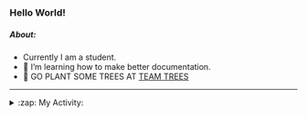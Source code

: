 ### Hello World!

##### About:
- Currently I am a student.
- 🌱 I’m learning how to make better documentation.
- 🌱 GO PLANT SOME TREES AT [TEAM TREES](https://teamtrees.org/)

---
<details>
  <summary>:zap: My Activity:</summary>
  
<!--START_SECTION:waka-->
![Code Time](http://img.shields.io/badge/Code%20Time-1%2C249%20hrs%2026%20mins-blue)

**I'm a Night 🦉** 

```text
🌞 Morning                2072 commits        ███░░░░░░░░░░░░░░░░░░░░░░   10.33 % 
🌆 Daytime                6709 commits        ████████░░░░░░░░░░░░░░░░░   33.44 % 
🌃 Evening                5787 commits        ███████░░░░░░░░░░░░░░░░░░   28.85 % 
🌙 Night                  5494 commits        ███████░░░░░░░░░░░░░░░░░░   27.39 % 
```
📅 **I'm Most Productive on Wednesday** 

```text
Monday                   2745 commits        ███░░░░░░░░░░░░░░░░░░░░░░   13.68 % 
Tuesday                  2742 commits        ███░░░░░░░░░░░░░░░░░░░░░░   13.67 % 
Wednesday                4735 commits        ██████░░░░░░░░░░░░░░░░░░░   23.60 % 
Thursday                 2642 commits        ███░░░░░░░░░░░░░░░░░░░░░░   13.17 % 
Friday                   2189 commits        ███░░░░░░░░░░░░░░░░░░░░░░   10.91 % 
Saturday                 1749 commits        ██░░░░░░░░░░░░░░░░░░░░░░░   08.72 % 
Sunday                   3260 commits        ████░░░░░░░░░░░░░░░░░░░░░   16.25 % 
```


📊 **This Week I Spent My Time On** 

```text
🔥 Editors: 
Android Studio           3 hrs 47 mins       ███████████████████░░░░░░   77.88 % 
IntelliJ                 45 mins             ████░░░░░░░░░░░░░░░░░░░░░   15.57 % 
VS Code                  19 mins             ██░░░░░░░░░░░░░░░░░░░░░░░   06.55 % 

🐱‍💻 Projects: 
e-wallet                 2 hrs 48 mins       ██████████████░░░░░░░░░░░   57.53 % 
library_management_system38 mins             ███░░░░░░░░░░░░░░░░░░░░░░   13.14 % 
Unknown Project          20 mins             ██░░░░░░░░░░░░░░░░░░░░░░░   06.92 % 
CSE224-Fundamentals-of-An16 mins             █░░░░░░░░░░░░░░░░░░░░░░░░   05.80 % 
py-series                16 mins             █░░░░░░░░░░░░░░░░░░░░░░░░   05.60 % 
```


 Last Updated on 05/11/2023 08:10:51 UTC
<!--END_SECTION:waka-->
</details>
